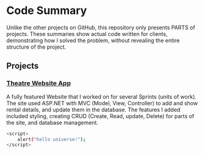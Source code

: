 # Code Summary

Unlike the other projects on GitHub, this repository only presents PARTS of projects. These summaries show actual code written for clients, demonstrating how I solved the problem, without revealing the entire structure of the project.

## Projects

### [Theatre Website App](https://github.com/MrSchaffner/Code-Summary/tree/master/Theatre_dotNet_CodeSummary)

A fully featured Website that I worked on for several Sprints (units of work). The site used ASP.NET with MVC (Model, View, Controller) to add and show rental details, and update them in the database.   The features I added included styling, creating CRUD (Create, Read, update, Delete) for parts of the site, and database management.

```bash
<script>
    alert("hello universe!");
</script>
```